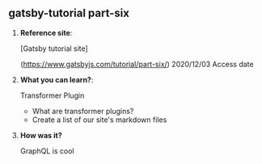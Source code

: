 ## gatsby-tutorial part-six

1.  **Reference site**: 

    [Gatsby tutorial site]

    (https://www.gatsbyjs.com/tutorial/part-six/)  2020/12/03 Access date

2.  **What you can learn?**:

    Transformer Plugin

    - What are transformer plugins?
    - Create a list of our site's markdown files

3.  **How was it?**

    GraphQL is cool